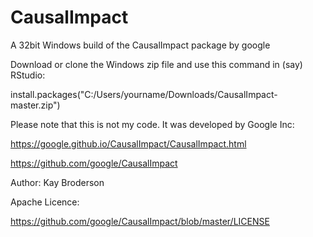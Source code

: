 # CausalImpact

A 32bit Windows build of the CausalImpact package by google

Download or clone the Windows zip file and use this command in (say) RStudio:

install.packages("C:/Users/yourname/Downloads/CausalImpact-master.zip")

Please note that this is not my code.  It was developed by Google Inc:

https://google.github.io/CausalImpact/CausalImpact.html

https://github.com/google/CausalImpact

Author: Kay Broderson

Apache Licence:

https://github.com/google/CausalImpact/blob/master/LICENSE


